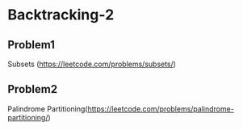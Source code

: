 # Backtracking-2

## Problem1

Subsets (https://leetcode.com/problems/subsets/)

## Problem2

Palindrome Partitioning(https://leetcode.com/problems/palindrome-partitioning/)
